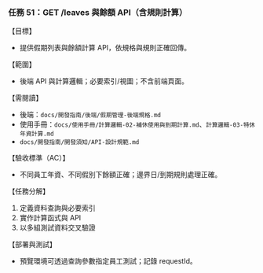 ### 任務 51：GET /leaves 與餘額 API（含規則計算）

【目標】
- 提供假期列表與餘額計算 API，依規格與規則正確回傳。

【範圍】
- 後端 API 與計算邏輯；必要索引/視圖；不含前端頁面。

【需閱讀】
- 後端：`docs/開發指南/後端/假期管理-後端規格.md`
- 使用手冊：`docs/使用手冊/計算邏輯-02-補休使用與到期計算.md`、`計算邏輯-03-特休年資計算.md`
- `docs/開發指南/開發須知/API-設計規範.md`

【驗收標準（AC）】
- 不同員工年資、不同假別下餘額正確；邊界日/到期規則處理正確。

【任務分解】
1) 定義資料查詢與必要索引
2) 實作計算函式與 API
3) 以多組測試資料交叉驗證

【部署與測試】
- 預覽環境可透過查詢參數指定員工測試；記錄 requestId。


